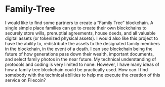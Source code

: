 # Family-Tree
I would like to find some partners to create a “Family Tree” blockchain.  A single simple place families can go to create their own blockchains to securely store wills, prenuptial agreements, house deeds, and all valuable digital assets (or tokenized physical assets).  I would also like this project to have the ability to, redistribute the assets to the designated family members in the blockchain, in the event of a death.  I can see blockchain being the future of how generations pass down their wealth, important documents, and select family photos in the near future.  My technical understanding of protocols and coding is very limited to none.  However, I have many ideas of how a family tree blockchain could be practically used.  How can I find somebody with the technical abilities to help me execute the creation of this service on Filecoin?

